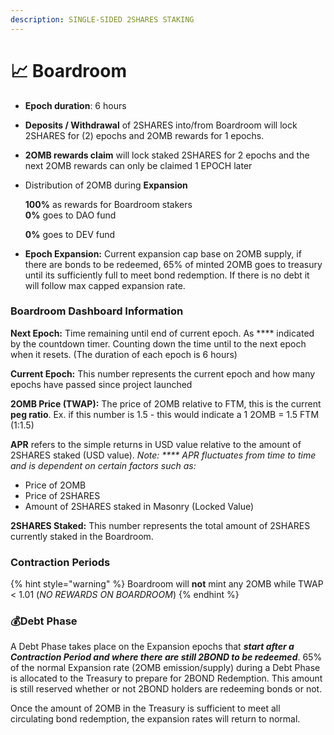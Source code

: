 ```yaml
---
description: SINGLE-SIDED 2SHARES STAKING
---
```


# 📈 Boardroom

* **Epoch duration**: 6 hours
* **Deposits / Withdrawal** of 2SHARES into/from Boardroom will lock 2SHARES for (2) epochs and 2OMB rewards for 1 epochs.&#x20;
* **2OMB rewards claim** will lock staked 2SHARES for 2 epochs and the next 2OMB rewards can only be claimed 1 EPOCH later
*   Distribution of 2OMB during **Expansion**

    **100%** as rewards for Boardroom stakers\
    **0%** goes to DAO fund

    **0%** goes to DEV fund
* **Epoch Expansion:** Current expansion cap base on 2OMB supply, if there are bonds to be redeemed, 65% of minted 2OMB goes to treasury until its sufficiently full to meet bond redemption. If there is no debt it will follow max capped expansion rate.

### Boardroom Dashboard Information <a href="#masonry-ui-available-information" id="masonry-ui-available-information"></a>

**Next Epoch:** Time remaining until end of current epoch. As **** indicated by the countdown timer.  Counting down the time until to the next epoch when it resets. (The duration of each epoch is 6 hours)

**Current Epoch:** This number represents the current epoch and how many epochs have passed since project launched

**2OMB Price (TWAP):** The price of 2OMB relative to FTM, this is the current **peg ratio**. Ex. if this number is 1.5 - this would indicate a 1 2OMB = 1.5 FTM (1:1.5)

**APR** refers to the simple returns in USD value relative to the amount of 2SHARES staked (USD value). _Note: **** APR fluctuates from time to time and is dependent on certain factors such as:_

* Price of 2OMB
* Price of 2SHARES
* Amount of 2SHARES staked in Masonry (Locked Value)

**2SHARES Staked:** This number represents the total amount of 2SHARES currently staked in the Boardroom.&#x20;

### Contraction Periods <a href="#masonry-on-contraction-periods" id="masonry-on-contraction-periods"></a>

{% hint style="warning" %}
Boardroom will **not** mint any 2OMB while TWAP < 1.01 (_NO REWARDS ON BOARDROOM_)
{% endhint %}

### :moneybag:Debt Phase <a href="#masonry-on-debt-phase" id="masonry-on-debt-phase"></a>

A Debt Phase takes place on the Expansion epochs that _**start after a**_ _**Contraction Period  and where there are still 2BOND to be redeemed**_. 65% of the normal Expansion rate (2OMB emission/supply) during a Debt Phase is allocated to the Treasury to prepare for 2BOND Redemption. This amount is still reserved whether or not 2BOND holders are redeeming bonds or not.&#x20;

Once the amount of 2OMB in the Treasury is sufficient to meet all circulating bond redemption, the expansion rates will return to normal.
